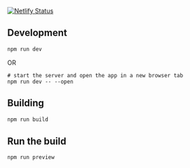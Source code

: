 [![Netlify Status](https://api.netlify.com/api/v1/badges/b9045816-85b1-4744-beb5-ebc1363b5a92/deploy-status)](https://app.netlify.com/sites/meetmistry/deploys)

## Development
```bash
npm run dev
```
OR
```
# start the server and open the app in a new browser tab
npm run dev -- --open
```

## Building
```bash
npm run build
```

## Run the build
```
npm run preview
```